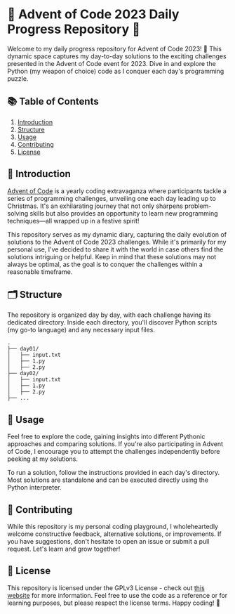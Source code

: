 # 🎄 Advent of Code 2023 Daily Progress Repository 🎅

Welcome to my daily progress repository for Advent of Code 2023! 🚀 This dynamic space captures my day-to-day solutions to the exciting challenges presented in the Advent of Code event for 2023. Dive in and explore the Python (my weapon of choice) code as I conquer each day's programming puzzle.

## 📚 Table of Contents

1. [Introduction](#introduction)
2. [Structure](#structure)
3. [Usage](#usage)
4. [Contributing](#contributing)
5. [License](#license)

## 🎉 Introduction

[Advent of Code](https://adventofcode.com/) is a yearly coding extravaganza where participants tackle a series of programming challenges, unveiling one each day leading up to Christmas. It's an exhilarating journey that not only sharpens problem-solving skills but also provides an opportunity to learn new programming techniques—all wrapped up in a festive spirit!

This repository serves as my dynamic diary, capturing the daily evolution of solutions to the Advent of Code 2023 challenges. While it's primarily for my personal use, I've decided to share it with the world in case others find the solutions intriguing or helpful. Keep in mind that these solutions may not always be optimal, as the goal is to conquer the challenges within a reasonable timeframe.

## 🗂️ Structure

The repository is organized day by day, with each challenge having its dedicated directory. Inside each directory, you'll discover Python scripts (my go-to language) and any necessary input files.

```
.
├── day01/
│   ├── input.txt
│   ├── 1.py
│   ├── 2.py
├── day02/
│   ├── input.txt
│   ├── 1.py
│   ├── 2.py
├── ...
```

## 🚀 Usage

Feel free to explore the code, gaining insights into different Pythonic approaches and comparing solutions. If you're also participating in Advent of Code, I encourage you to attempt the challenges independently before peeking at my solutions.

To run a solution, follow the instructions provided in each day's directory. Most solutions are standalone and can be executed directly using the Python interpreter.

## 🤝 Contributing

While this repository is my personal coding playground, I wholeheartedly welcome constructive feedback, alternative solutions, or improvements. If you have suggestions, don't hesitate to open an issue or submit a pull request. Let's learn and grow together!

## 📄 License

This repository is licensed under the GPLv3 License - check out [this website](https://www.tldrlegal.com/license/gnu-general-public-license-v3-gpl-3) for more information. Feel free to use the code as a reference or for learning purposes, but please respect the license terms. Happy coding! 🎉